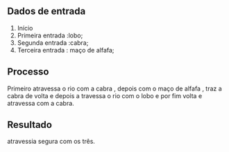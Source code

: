 ## Dados de entrada
1. Início 
2. Primeira entrada :lobo;
3. Segunda entrada :cabra;
4. Terceira entrada : maço de alfafa;

## Processo 
Primeiro atravessa o rio com a cabra , depois com o maço de alfafa , traz a cabra de volta e depois a travessa o rio com o lobo e por fim volta e atravessa com a cabra.

## Resultado
 atravessia segura com os três.
